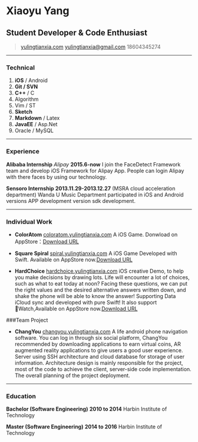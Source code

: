 # Xiaoyu Yang
## Student Developer & Code Enthusiast

> [yulingtianxia.com](http://yulingtianxia.com)
> [yulingtianxia@gmail.com](mailto:yulingtianxia@gmail.com)
> 18604345274

------

### Technical

1. **iOS** / Android
1. **Git / SVN**
1. **C++** / C
1. Algorithm
1. Vim / ST
1. **Sketch**
1. **Markdown** / Latex
1. **JavaEE** / Asp.Net
1. Oracle / MySQL

------

### Experience

**Alibaba Internship** *Alipay* __2015.6-now__
	I join the FaceDetect Framework team and develop iOS Framework for Alipay App. People can login Alipay with there faces by using our technology.

**Sensoro Internship** __2013.11.29-2013.12.27__
	(MSRA cloud acceleration department) Wanda U Music Department participated in iOS and Android versions APP development version sdk development. 


------

### Individual Work

* **ColorAtom**
	<a href=http://coloratom.yulingtianxia.com class=not-printed>coloratom.yulingtianxia.com</a>
	A iOS Game. Donwload on AppStore：[Download URL](https://itunes.apple.com/us/app/coloratom/id918469696?mt=8)

* **Square Spiral**
	<a href=http://spiral.yulingtianxia.com class=not-printed>spiral.yulingtianxia.com</a>
	A iOS Game Developed with Swift. Available on AppStore now.[Download URL](https://itunes.apple.com/us/app/square-spiral/id920811081?l=zh&ls=1&mt=8) 
	
* **HardChoice**
	<a href=http://hardchoice.yulingtianxia.com class=not-printed>hardchoice.yulingtianxia.com</a>
	iOS creative Demo, to help you make decisions by drawing lots. Life will encounter a lot of choices, such as what to eat today at noon? Facing these questions, we can put the right values and the desired alternative answers written down, and shake the phone will be able to know the answer! Supporting Data iCloud sync and developed with pure Swift! It also support Watch,Available on AppStore now.[Download URL](https://itunes.apple.com/us/app/hardchoice/id923977271?l=zh&ls=1&mt=8)
	
###Team Project

* **ChangYou**
	<a href=http://changyou.yulingtianxia.com class=not-printed>changyou.yulingtianxia.com</a>
	A life android phone navigation software. You can log in through six social platform, ChangYou recommended by downloading applications to earn virtual coins, AR augmented reality applications to give users a good user experience. Server using SSH architecture and cloud database for storage of user information. Architecture design is mainly responsible for the project, most of the code to achieve the client, server-side code implementation. The overall planning of the project deployment. 

------

### Education

**Bachelor (Software Engineering)** __2010 to 2014__
	Harbin Institute of Technology

**Master (Software Engineering)** __2014 to 2016__
	Harbin Institute of Technology
	
	
<script>
  (function(i,s,o,g,r,a,m){i['GoogleAnalyticsObject']=r;i[r]=i[r]||function(){
  (i[r].q=i[r].q||[]).push(arguments)},i[r].l=1*new Date();a=s.createElement(o),
  m=s.getElementsByTagName(o)[0];a.async=1;a.src=g;m.parentNode.insertBefore(a,m)
  })(window,document,'script','//www.google-analytics.com/analytics.js','ga');

  ga('create', 'UA-49704553-1', 'auto');
  ga('send', 'pageview');

</script>
